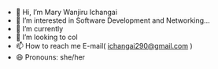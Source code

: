 - 👋 Hi, I’m Mary Wanjiru Ichangai
- 👀 I’m interested in Software Development and Networking...
- 🌱 I’m currently
- 💞️ I’m looking to col
- 📫 How to reach me E-mail( ichangai290@gmail.com )
- 😄 Pronouns: she/her


<!---
W-Ichangai/W-Ichangai is a ✨ special ✨ repository because its `README.md` (this file) appears on your GitHub profile.
You can click the Preview link to take a look at your changes.
--->
